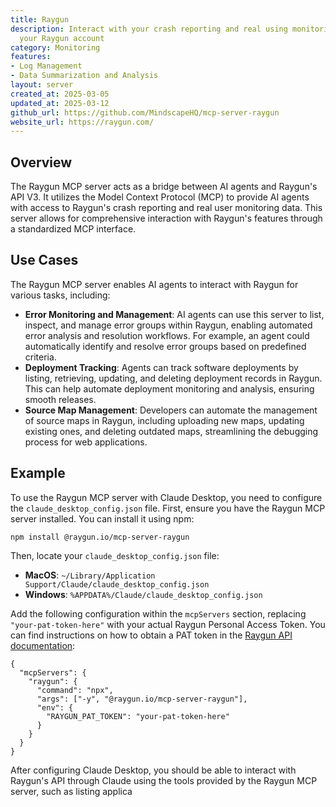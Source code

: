 ```yaml
---
title: Raygun
description: Interact with your crash reporting and real using monitoring data on
  your Raygun account
category: Monitoring
features:
- Log Management
- Data Summarization and Analysis
layout: server
created_at: 2025-03-05
updated_at: 2025-03-12
github_url: https://github.com/MindscapeHQ/mcp-server-raygun
website_url: https://raygun.com/
---
```


## Overview

The Raygun MCP server acts as a bridge between AI agents and Raygun's API V3. It utilizes the Model Context Protocol (MCP) to provide AI agents with access to Raygun's crash reporting and real user monitoring data. This server allows for comprehensive interaction with Raygun's features through a standardized MCP interface.

## Use Cases

The Raygun MCP server enables AI agents to interact with Raygun for various tasks, including:

- **Error Monitoring and Management**: AI agents can use this server to list, inspect, and manage error groups within Raygun, enabling automated error analysis and resolution workflows. For example, an agent could automatically identify and resolve error groups based on predefined criteria.
- **Deployment Tracking**:  Agents can track software deployments by listing, retrieving, updating, and deleting deployment records in Raygun. This can help automate deployment monitoring and analysis, ensuring smooth releases.
- **Source Map Management**:  Developers can automate the management of source maps in Raygun, including uploading new maps, updating existing ones, and deleting outdated maps, streamlining the debugging process for web applications.

## Example

To use the Raygun MCP server with Claude Desktop, you need to configure the `claude_desktop_config.json` file. First, ensure you have the Raygun MCP server installed. You can install it using npm:

    npm install @raygun.io/mcp-server-raygun

Then, locate your `claude_desktop_config.json` file:

- **MacOS**: `~/Library/Application Support/Claude/claude_desktop_config.json`
- **Windows**: `%APPDATA%/Claude/claude_desktop_config.json`

Add the following configuration within the `mcpServers` section, replacing `"your-pat-token-here"` with your actual Raygun Personal Access Token. You can find instructions on how to obtain a PAT token in the [Raygun API documentation](https://raygun.com/documentation/product-guides/raygun-api/):

    {
      "mcpServers": {
        "raygun": {
          "command": "npx",
          "args": ["-y", "@raygun.io/mcp-server-raygun"],
          "env": {
            "RAYGUN_PAT_TOKEN": "your-pat-token-here"
          }
        }
      }
    }

After configuring Claude Desktop, you should be able to interact with Raygun's API through Claude using the tools provided by the Raygun MCP server, such as listing applica
